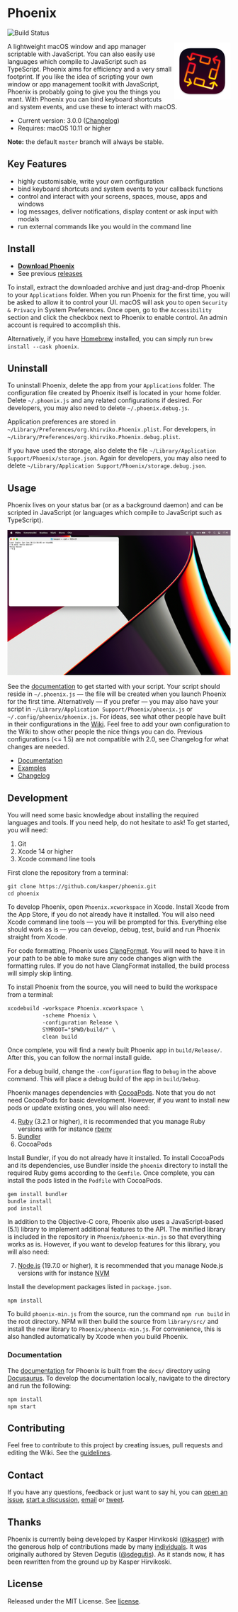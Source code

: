 Phoenix
=======

![Build Status](https://github.com/kasper/phoenix/workflows/CI/badge.svg)

<img width='128' height='128' align='right' src='Phoenix/Images.xcassets/AppIcon.appiconset/icon_128x128@2x.png' alt='Phoenix'>

A lightweight macOS window and app manager scriptable with JavaScript. You can also easily use languages which compile to JavaScript such as TypeScript. Phoenix aims for efficiency and a very small footprint. If you like the idea of scripting your own window or app management toolkit with JavaScript, Phoenix is probably going to give you the things you want. With Phoenix you can bind keyboard shortcuts and system events, and use these to interact with macOS.

- Current version: 3.0.0 ([Changelog](CHANGELOG.md))
- Requires: macOS 10.11 or higher

**Note:** the default `master` branch will always be stable.

## Key Features

- highly customisable, write your own configuration
- bind keyboard shortcuts and system events to your callback functions
- control and interact with your screens, spaces, mouse, apps and windows
- log messages, deliver notifications, display content or ask input with modals
- run external commands like you would in the command line

## Install

- [**Download Phoenix**](https://github.com/kasper/phoenix/releases/download/3.0.0/phoenix-3.0.0.tar.gz)
- See previous [releases](https://github.com/kasper/phoenix/releases/)

To install, extract the downloaded archive and just drag-and-drop Phoenix to your `Applications` folder. When you run Phoenix for the first time, you will be asked to allow it to control your UI. macOS will ask you to open `Security & Privacy` in System Preferences. Once open, go to the `Accessibility` section and click the checkbox next to Phoenix to enable control. An admin account is required to accomplish this.

Alternatively, if you have [Homebrew](https://brew.sh) installed, you can simply run `brew install --cask phoenix`.

## Uninstall

To uninstall Phoenix, delete the app from your `Applications` folder. The configuration file created by Phoenix itself is located in your home folder. Delete `~/.phoenix.js` and any related configurations if desired. For developers, you may also need to delete `~/.phoenix.debug.js`.

Application preferences are stored in `~/Library/Preferences/org.khirviko.Phoenix.plist`. For developers, in `~/Library/Preferences/org.khirviko.Phoenix.debug.plist`.

If you have used the storage, also delete the file `~/Library/Application Support/Phoenix/storage.json`. Again for developers, you may also need to delete `~/Library/Application Support/Phoenix/storage.debug.json`.

## Usage

Phoenix lives on your status bar (or as a background daemon) and can be scripted in JavaScript (or languages which compile to JavaScript such as TypeScript).

![Screenshot of Phoenix](assets/screenshot.gif)

See the [documentation](https://kasper.github.io/phoenix/) to get started with your script. Your script should reside in `~/.phoenix.js` — the file will be created when you launch Phoenix for the first time. Alternatively — if you prefer — you may also have your script in `~/Library/Application Support/Phoenix/phoenix.js` or `~/.config/phoenix/phoenix.js`. For ideas, see what other people have built in their configurations in the [Wiki](https://github.com/kasper/phoenix/wiki/). Feel free to add your own configuration to the Wiki to show other people the nice things you can do. Previous configurations (<= 1.5) are not compatible with 2.0, see Changelog for what changes are needed.

- [Documentation](https://kasper.github.io/phoenix/)
- [Examples](https://github.com/kasper/phoenix/wiki#examples)
- [Changelog](CHANGELOG.md)

## Development

You will need some basic knowledge about installing the required languages and tools. If you need help, do not hesitate to ask! To get started, you will need:

1. Git
2. Xcode 14 or higher
3. Xcode command line tools

First clone the repository from a terminal:

    git clone https://github.com/kasper/phoenix.git
    cd phoenix

To develop Phoenix, open `Phoenix.xcworkspace` in Xcode. Install Xcode from the App Store, if you do not already have it installed. You will also need Xcode command line tools — you will be prompted for this. Everything else should work as is — you can develop, debug, test, build and run Phoenix straight from Xcode.

For code formatting, Phoenix uses [ClangFormat](https://clang.llvm.org/docs/ClangFormat.html). You will need to have it in your path to be able to make sure any code changes align with the formatting rules. If you do not have ClangFormat installed, the build process will simply skip linting.

To install Phoenix from the source, you will need to build the workspace from a terminal:

    xcodebuild -workspace Phoenix.xcworkspace \
               -scheme Phoenix \
               -configuration Release \
               SYMROOT="$PWD/build/" \
               clean build

Once complete, you will find a newly built Phoenix app in `build/Release/`. After this, you can follow the normal install guide.

For a debug build, change the `-configuration` flag to `Debug` in the above command. This will place a debug build of the app in `build/Debug`.

Phoenix manages dependencies with [CocoaPods](https://cocoapods.org). Note that you do not need CocoaPods for basic development. However, if you want to install new pods or update existing ones, you will also need:

4. [Ruby](https://www.ruby-lang.org) (3.2.1 or higher), it is recommended that you manage Ruby versions with for instance [rbenv](https://github.com/rbenv/rbenv/)
5. [Bundler](http://bundler.io)
6. CocoaPods

Install Bundler, if you do not already have it installed. To install CocoaPods and its dependencies, use Bundler inside the `phoenix` directory to install the required Ruby gems according to the `Gemfile`. Once complete, you can install the pods listed in the `Podfile` with CocoaPods.

    gem install bundler
    bundle install
    pod install

In addition to the Objective-C core, Phoenix also uses a JavaScript-based (5.1) library to implement additional features to the API. The minified library is included in the repository in `Phoenix/phoenix-min.js` so that everything works as is. However, if you want to develop features for this library, you will also need:

7. [Node.js](https://nodejs.org) (19.7.0 or higher), it is recommended that you manage Node.js versions with for instance [NVM](https://github.com/nvm-sh/nvm/)

Install the development packages listed in `package.json`.

    npm install

To build `phoenix-min.js` from the source, run the command `npm run build` in the root directory. NPM will then build the source from `library/src/` and install the new library to `Phoenix/phoenix-min.js`. For convenience, this is also handled automatically by Xcode when you build Phoenix.

### Documentation

The [documentation](https://kasper.github.io/phoenix/) for Phoenix is built from the `docs/` directory using [Docusaurus](https://docusaurus.io). To develop the documentation locally, navigate to the directory and run the following:

    npm install
    npm start

## Contributing

Feel free to contribute to this project by creating issues, pull requests and editing the Wiki. See the [guidelines](.github/CONTRIBUTING.md).

## Contact

If you have any questions, feedback or just want to say hi, you can [open an issue](https://github.com/kasper/phoenix/issues/), [start a discussion](https://github.com/kasper/phoenix/discussions/), [email](mailto:kasper@kytkemo.com) or [tweet](https://twitter.com/kasper/).

## Thanks

Phoenix is currently being developed by Kasper Hirvikoski ([@kasper](https://github.com/kasper/)) with the generous help of contributions made by many [individuals](https://github.com/kasper/phoenix/graphs/contributors/). It was originally authored by Steven Degutis ([@sdegutis](https://github.com/sdegutis/)). As it stands now, it has been rewritten from the ground up by Kasper Hirvikoski.

## License

Released under the MIT License. See [license](LICENSE.md).
